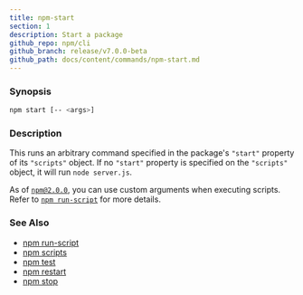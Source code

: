 ```yaml
---
title: npm-start
section: 1
description: Start a package
github_repo: npm/cli
github_branch: release/v7.0.0-beta
github_path: docs/content/commands/npm-start.md
---
```


### Synopsis

```bash
npm start [-- <args>]
```

### Description

This runs an arbitrary command specified in the package's `"start"` property of
its `"scripts"` object. If no `"start"` property is specified on the
`"scripts"` object, it will run `node server.js`.

As of [`npm@2.0.0`](https://blog.npmjs.org/post/98131109725/npm-2-0-0), you can
use custom arguments when executing scripts. Refer to [`npm run-script`](/cli/v7/commands/npm-run-script) for more details.

### See Also

* [npm run-script](/cli/v7/commands/npm-run-script)
* [npm scripts](/cli/v7/using-npm/scripts)
* [npm test](/cli/v7/commands/npm-test)
* [npm restart](/cli/v7/commands/npm-restart)
* [npm stop](/cli/v7/commands/npm-stop)
